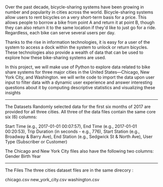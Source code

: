 Over the past decade, bicycle-sharing systems have been growing in number and popularity in cities across the world. Bicycle-sharing systems allow users to rent bicycles on a very short-term basis for a price. This allows people to borrow a bike from point A and return it at point B, though they can also return it to the same location if they'd like to just go for a ride. Regardless, each bike can serve several users per day.

Thanks to the rise in information technologies, it is easy for a user of the system to access a dock within the system to unlock or return bicycles. These technologies also provide a wealth of data that can be used to explore how these bike-sharing systems are used.

In this project, we will make use of Python to explore data related to bike share systems for three major cities in the United States—Chicago, New York City, and Washington. 
we will write code to import the data upon user input to filter data with a dynamic user experience and answer interesting questions about it by computing descriptive statistics and visualizing these insights 

__________________________________________

The Datasets
Randomly selected data for the first six months of 2017 are provided for all three cities. All three of the data files contain the same core six (6) columns:

Start Time (e.g., 2017-01-01 00:07:57),
End Time (e.g., 2017-01-01 00:20:53),
Trip Duration (in seconds - e.g., 776),
Start Station (e.g., Broadway & Barry Ave),
End Station (e.g., Sedgwick St & North Ave),
User Type (Subscriber or Customer)

The Chicago and New York City files also have the following two columns:
Gender
Birth Year

__________________________________________

The Files
The three cities dataset files are in the same direcory :

chicago.csv
new_york_city.csv
washington.csv
